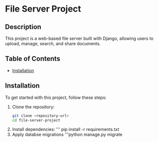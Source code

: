 # File Server Project

## Description

This project is a web-based file server built with Django, allowing users to upload, manage, search, and share documents.

## Table of Contents

- [Installation](#installation)

## Installation

To get started with this project, follow these steps:

1. Clone the repository:
   ```bash
   git clone <repository-url>
   cd file-server-project
2. Install dependencies:
   '''
   pip install -r requirements.txt
4. Apply databse migrations
   '''python manage.py migrate

